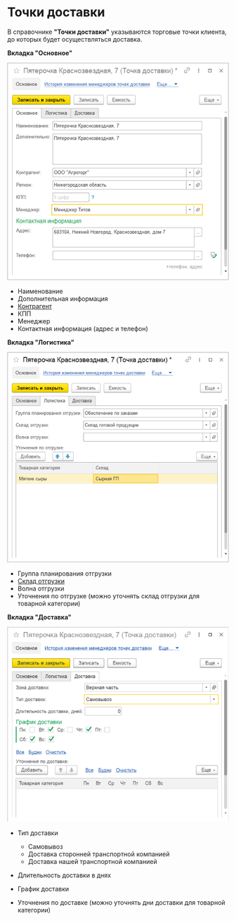 # Точки доставки

В справочнике **"Точки доставки"** указываются торговые точки клиента, до которых будет осуществляться доставка.

**Вкладка "Основное"**

![2020-05-28_1602](DeliveryPoint.assets/2020-05-28_1602.png)

- Наименование
- Дополнительная информация
- [Контрагент](Contractor.md)
- КПП
- Менеджер
- Контактная информация (адрес и телефон)

**Вкладка "Логистика"**

![2020-05-28_1604](DeliveryPoint.assets/2020-05-28_1604.png)

- Группа планирования отгрузки
- [Склад отгрузки](Warehouse.md)
- Волна отгрузки
- Уточнения по отгрузке (можно уточнять склад отгрузки для товарной категории)

**Вкладка "Доставка"**

![2020-05-28_1605](DeliveryPoint.assets/2020-05-28_1605.png)

- Тип доставки

    - Самовывоз
    - Доставка сторонней транспортной компанией
    - Доставка нашей транспортной компанией

- Длительность доставки в днях
- График доставки
- Уточнения по доставке (можно уточнять дни доставки для товарной категории)
